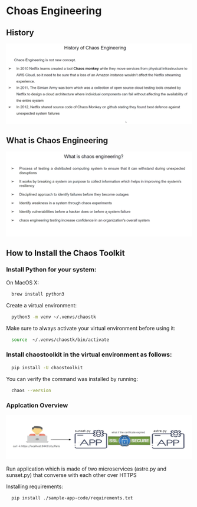 # Choas Engineering

## History 

![history](images/history.png)

## What is Chaos Engineering 

![chaos](images/chaos.png)


## How to Install the Chaos Toolkit


### Install Python for your system:

On MacOS X:


```bash
  brew install python3
```

Create a virtual environment:

```bash
  python3 -m venv ~/.venvs/chaostk
```

Make sure to always activate your virtual environment before using it:

```bash
  source  ~/.venvs/chaostk/bin/activate
```


### Install chaostoolkit in the virtual environment as follows:

```bash
  pip install -U chaostoolkit
```

You can verify the command was installed by running:

```bash
  chaos --version
```


### Applcation Overview 


![application](images/app.png)

Run application which is made of two microservices (astre.py and sunset.py) that converse with each other over HTTPS

Installing requirements:

```bash
  pip install ./sample-app-code/requirements.txt
```






